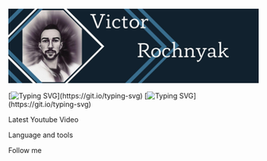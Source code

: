 ![Header](https://github.com/Victor-Rochnyak/Victor-Rochnyak/blob/main/assets/%D0%98%D0%9B%D0%9B%D0%AE%D0%97%D0%98%D0%AF.jpg)

[![Typing SVG](https://readme-typing-svg.herokuapp.com?color=%2336BCF7&lines=This+is+our+team+project+.)](https://git.io/typing-svg)
[![Typing SVG](https://readme-typing-svg.herokuapp.com?color=%2336BCF7&lines=We+are+"+MAGIC+OUTSIDE+HOGWARTS+")](https://git.io/typing-svg)

Latest Youtube Video

Language and tools

Follow me
